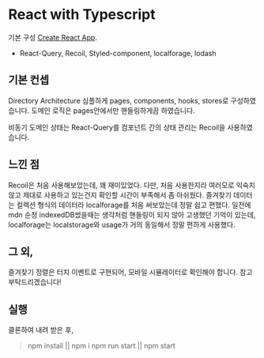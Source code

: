 # React with Typescript

기본 구성 [Create React App](https://github.com/facebook/create-react-app).
- React-Query, Recoil, Styled-component, localforage, lodash

## 기본 컨셉

Directory Architecture 심플하게 pages, components, hooks, stores로 구성하였습니다.
도메인 로직은 pages안에서만 핸들링하게끔 하였습니다.

비동기 도메인 상태는 React-Query를 컴포넌트 간의 상태 관리는 Recoil을 사용하였습니다.


## 느낀 점

Recoil은 처음 사용해보았는데, 꽤 재미있었다. 
다만, 처음 사용한지라 여러모로 익숙치 않고 제대로 사용하고 있는건지 확인할 시간이 부족해서 좀 아쉬웠다.
즐겨찾기 데이터는 컬렉션 형식의 데이터라 localforage를 처음 써보았는데 정말 쉽고 편했다.
일전에 mdn 순정 indexedDB썼을때는 생각처럼 핸들링이 되지 않아 고생했던 기억이 있는데, localforage는 localstorage와 usage가 거의 동일해서 정말 편하게 사용했다.



## 그 외,

즐겨찾기 정렬은 터치 이벤트로 구현되어, 모바일 시뮬레이터로 확인해야 합니다.
참고 부탁드리겠습니다!



## 실행

클론하여 내려 받은 후,

> npm install || npm i
> npm run start || npm start
